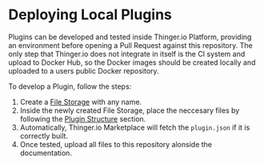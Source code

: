 
# Deploying Local Plugins

Plugins can be developed and tested inside Thinger.io Platform, providing an environment before opening a Pull Request against this repository. The only step that Thinger.io does not integrate in itself is the CI system and upload to Docker Hub, so the Docker images should be created locally and uploaded to a users public Docker repository.

To develop a Plugin, follow the steps:

1. Create a [File Storage](https://docs.thinger.io/file-system) with any name.
2. Inside the newly created File Storage, place the neccesary files by following the [Plugin Structure](/contributing/structure/) section.
3. Automatically, Thinger.io Marketplace will fetch the `plugin.json` if it is correctly built.
4. Once tested, upload all files to this repository alonside the documentation.
